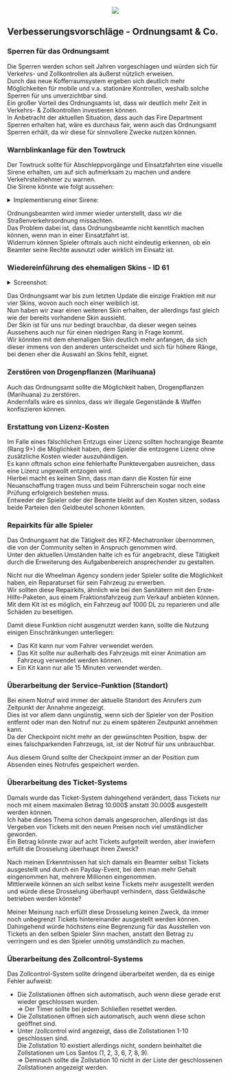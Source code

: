 <p align="center">
  <img src="https://cp.rpg-city.de/images/userUpload/fraktion/13.png?d=26022017"/>
</p>

## Verbesserungsvorschläge - Ordnungsamt & Co.


### Sperren für das Ordnungsamt

Die Sperren werden schon seit Jahren vorgeschlagen und würden sich für Verkehrs- und Zollkontrollen als äußerst nützlich erweisen.<br>
Durch das neue Kofferraumsystem ergeben sich deutlich mehr Möglichkeiten für mobile und v.a. stationäre Kontrollen, weshalb solche Sperren für uns unverzichtbar sind.<br>
Ein großer Vorteil des Ordnungsamts ist, dass wir deutlich mehr Zeit in Verkehrs- & Zollkontrollen investieren können.<br>
In Anbetracht der aktuellen Situation, dass auch das Fire Department Sperren erhalten hat, wäre es durchaus fair, wenn auch das Ordnungsamt Sperren erhält, da wir diese für sinnvollere Zwecke nutzen können.


### Warnblinkanlage für den Towtruck

Der Towtruck sollte für Abschleppvorgänge und Einsatzfahrten eine visuelle Sirene erhalten, um auf sich aufmerksam zu machen und andere Verkehrsteilnehmer zu warnen.<br>
Die Sirene könnte wie folgt aussehen:
<details> 
  <summary>Implementierung einer Sirene:</summary>
  <img src="https://rpg-city.de/image-proxy/?key=4f7746dc3f06e52f3fa79e8c0bf13e7111b31ad79114a696db953ea9ea122173-aHR0cDovL2kuaW1ndXIuY29tL01TRXJSR0suanBn"/>
</details>

Ordnungsbeamten wird immer wieder unterstellt, dass wir die Straßenverkehrsordnung missachten.<br>
Das Problem dabei ist, dass Ordnungsbeamte nicht kenntlich machen können, wenn man in einer Einsatzfahrt ist.<br>
Widerrum können Spieler oftmals auch nicht eindeutig erkennen, ob ein Beamter seine Rechte ausnutzt oder wirklich im Einsatz ist.


### Wiedereinführung des ehemaligen Skins - ID 61

<details> 
  <summary>Screenshot:</summary>
  <img src="https://cp.rpg-city.de/images/skins/61.png"/>
</details>

Das Ordnungsamt war bis zum letzten Update die einzige Fraktion mit nur vier Skins, wovon auch noch einer weiblich ist.<br>
Nun haben wir zwar einen weiteren Skin erhalten, der allerdings fast gleich wie der bereits vorhandene Skin aussieht.<br>
Der Skin ist für uns nur bedingt brauchbar, da dieser wegen seines Aussehens auch nur für einen niedrigen Rang in Frage kommt.<br>
Wir könnten mit dem ehemaligen Skin deutlich mehr anfangen, da sich dieser immens von den anderen unterscheidet und sich für höhere Ränge, bei denen eher die Auswahl an Skins fehlt, eignet.


### Zerstören von Drogenpflanzen (Marihuana)

Auch das Ordnungsamt sollte die Möglichkeit haben, Drogenpflanzen (Marihuana) zu zerstören.<br>
Andernfalls wäre es sinnlos, dass wir illegale Gegenstände & Waffen konfiszieren können.


### Erstattung von Lizenz-Kosten

Im Falle eines fälschlichen Entzugs einer Lizenz sollten hochrangige Beamte (Rang 9+) die Möglichkeit haben, dem Spieler die entzogene Lizenz ohne zusätzliche Kosten wieder auszuhändigen.<br>
Es kann oftmals schon eine fehlerhafte Punktevergaben ausreichen, dass eine Lizenz ungewollt entzogen wird.<br>
Hierbei macht es keinen Sinn, dass man dann die Kosten für eine Neuanschaffung tragen muss und beim Führerschein sogar noch eine Prüfung erfolgreich bestehen muss.<br>
Entweder der Spieler oder der Beamte bleibt auf den Kosten sitzen, sodass beide Parteien den Geldbeutel schonen könnten.


### Repairkits für alle Spieler

Das Ordnungsamt hat die Tätigkeit des KFZ-Mechatroniker übernommen, die von der Community selten in Anspruch genommen wird.<br>
Unter den aktuellen Umständen halte ich es für angebracht, diese Tätigkeit durch die Erweiterung des Aufgabenbereich ansprechender zu gestalten.

Nicht nur die Wheelman Agency sondern jeder Spieler sollte die Möglichkeit haben, ein Reparaturset für sein Fahrzeug zu erwerben.<br>
Wir sollten diese Repairkits, ähnlich wie bei den Sanitätern mit den Erste-Hilfe-Paketen, aus einem Fraktionsfahrzeug zum Verkauf anbieten können.<br>
Mit dem Kit ist es möglich, ein Fahrzeug auf 1000 DL zu reparieren und alle Schäden zu beseitigen.<br>

Damit diese Funktion nicht ausgenutzt werden kann, sollte die Nutzung einigen Einschränkungen unterliegen:
<ul>
				<li>Das Kit kann nur vom Fahrer verwendet werden.</li>
				<li>Das Kit sollte nur außerhalb des Fahrzeugs mit einer Animation am Fahrzeug verwendet werden können.</li><li>Ein Kit kann nur alle 15 Minuten verwendet werden.</li>
				</ul>
				
				
        
### Überarbeitung der Service-Funktion (Standort)

Bei einem Notruf wird immer der aktuelle Standort des Anrufers zum Zeitpunkt der Annahme angezeigt.<br>
Dies ist vor allem dann ungünstig, wenn sich der Spieler von der Position entfernt oder man den Notruf nur zu einem späteren Zeutpunkt annehmen kann.<br>
Da der Checkpoint nicht mehr an der gewünschten Position, bspw. der eines falschparkenden Fahrzeugs, ist, ist der Notruf für uns unbrauchbar.

Aus diesem Grund sollte der Checkpoint immer an der Position zum Absenden eines Notrufes gespeichert werden.


### Überarbeitung des Ticket-Systems

Damals wurde das Ticket-System dahingehend verändert, dass Tickets nur noch mit einem maximalen Betrag 10.000$ anstatt 30.000$ ausgestellt werden können.<br>
Ich habe dieses Thema schon damals angesprochen, allerdings ist das Vergeben von Tickets mit den neuen Preisen noch viel umständlicher geworden.<br>
Ein Betrag könnte zwar auf acht Tickets aufgeteilt werden, aber inwiefern erfüllt die Drosselung überhaupt ihren Zweck?

Nach meinen Erkenntnissen hat sich damals ein Beamter selbst Tickets ausgestellt und durch ein Payday-Event, bei dem man mehr Gehalt eingenommen hat, mehrere Millionen eingenommen.<br>
Mittlerweile können an sich selbst keine Tickets mehr ausgestellt werden und würde diese Drosselung überhaupt verhindern, dass Geldwäsche betrieben werden könnte?

Meiner Meinung nach erfüllt diese Drosselung keinen Zweck, da immer noch unbegrenzt Tickets hintereinander ausgestellt werden können.<br>
Dahingehend würde höchstens eine Begrenzung für das Ausstellen von Tickets an den selben Spieler Sinn machen, anstatt den Betrag zu verringern und es den Spieler unnötig umständlich zu machen.


### Überarbeitung des Zollcontrol-Systems

Das Zollcontrol-System sollte dringend überarbeitet werden, da es einige Fehler aufweist:
			<ul>
				<li>Die Zollstationen öffnen sich automatisch, auch wenn diese gerade erst wieder geschlossen wurden.<br>=&gt; Der Timer sollte bei jedem Schließen resettet werden.</li>
				<li>Die Zollstationen öffnen sich automatisch, auch wenn diese schon geöffnet sind.</li>
				<li>Unter /zollcontrol wird angezeigt, dass die Zollstationen 1-10 geschlossen sind.<br>Die Zollstation 10 existiert allerdings nicht, sondern beinhaltet die Zollstationen um Los Santos (1, 2, 3, 6, 7, 8, 9).<br>=&gt; Demnach sollte die Zollstation 10 nicht in der Liste der geschlossenen Zollstationen angezeigt werden.</li></ul>
